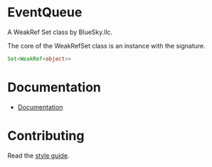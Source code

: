# EventQueue

A WeakRef Set class by BlueSky.llc.

The core of the WeakRefSet class is an instance with the signature.

```ts
Set<WeakRef<object>>
```

# Documentation

- [Documentation](https://bluesky-llc.github.io/open-source/modules/Event_Queue.html)

# Contributing

Read the [style guide](https://github.com/bluesky-llc/open-source/blob/main/STYLE.md#style-guide).
